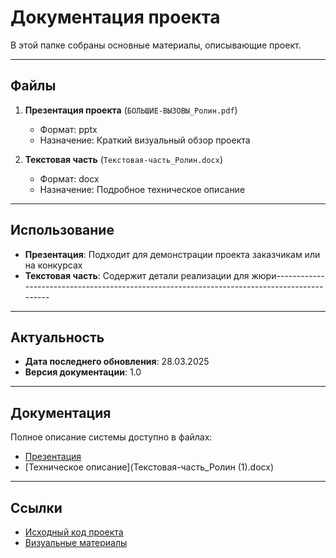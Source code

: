 # Документация проекта  

В этой папке собраны основные материалы, описывающие проект.  

---

## Файлы  

1. **Презентация проекта** (`БОЛЬШИЕ-ВЫЗОВЫ_Ролин.pdf`)  
   - Формат: pptx  
   - Назначение: Краткий визуальный обзор проекта  

2. **Текстовая часть** (`Текстовая-часть_Ролин.docx`)  
   - Формат: docx  
   - Назначение: Подробное техническое описание  

---

## Использование  

- **Презентация**: Подходит для демонстрации проекта заказчикам или на конкурсах  
- **Текстовая часть**: Содержит детали реализации для жюри--------------------------------------------------------------------------------------------

---

## Актуальность  

- **Дата последнего обновления**: 28.03.2025  
- **Версия документации**: 1.0  

---

## Документация  

Полное описание системы доступно в файлах:  
- [Презентация](БОЛЬШИЕ-ВЫЗОВЫ_Ролин.pdf)  
- [Техническое описание](Текстовая-часть_Ролин (1).docx)  

---

## Ссылки  

- [Исходный код проекта](https://github.com/awsedik/big-challenges_rolin/blob/main/programms/quady_v4.ino)  
- [Визуальные материалы](../visual)  
